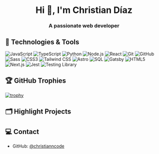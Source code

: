 <h1 align="center">Hi 👋, I'm Christian Díaz</h1>
<h3 align="center">A passionate web developer</h3>

## 🔧 Technologies & Tools
<div align="left">
  <img src="https://img.shields.io/badge/JavaScript-F7DF1E?style=for-the-badge&logo=javascript&logoColor=222" alt="JavaScript"/>
  <img src="https://img.shields.io/badge/TypeScript-3178C6?style=for-the-badge&logo=typescript&logoColor=fff" alt="TypeScript"/>
  <img src="https://img.shields.io/badge/Python-3776AB?style=for-the-badge&logo=python&logoColor=fff" alt="Python"/>
  <img src="https://img.shields.io/badge/Node.js-339933?style=for-the-badge&logo=node.js&logoColor=fff" alt="Node.js"/>
  <img src="https://img.shields.io/badge/React-61DAFB?style=for-the-badge&logo=react&logoColor=222" alt="React"/>
  <img src="https://img.shields.io/badge/Git-F05032?style=for-the-badge&logo=git&logoColor=fff" alt="Git"/>
  <img src="https://img.shields.io/badge/GitHub-181717?style=for-the-badge&logo=github&logoColor=fff" alt="GitHub"/>
  <img src="https://img.shields.io/badge/Sass-CC6699?style=for-the-badge&logo=sass&logoColor=fff" alt="Sass"/>
  <img src="https://img.shields.io/badge/CSS3-1572B6?style=for-the-badge&logo=css3&logoColor=fff" alt="CSS3"/>
  <img src="https://img.shields.io/badge/Tailwind_CSS-06B6D4?style=for-the-badge&logo=tailwind-css&logoColor=fff" alt="Tailwind CSS"/>
  <img src="https://img.shields.io/badge/Astro-FF5D01?style=for-the-badge&logo=astro&logoColor=fff" alt="Astro"/>
  <img src="https://img.shields.io/badge/SQL-4479A1?style=for-the-badge&logo=postgresql&logoColor=fff" alt="SQL"/>
  <img src="https://img.shields.io/badge/Gatsby-663399?style=for-the-badge&logo=gatsby&logoColor=fff" alt="Gatsby"/>
  <img src="https://img.shields.io/badge/HTML5-E34F26?style=for-the-badge&logo=html5&logoColor=fff" alt="HTML5"/>
  <img src="https://img.shields.io/badge/Next.js-000000?style=for-the-badge&logo=next.js&logoColor=fff" alt="Next.js"/>
  <img src="https://img.shields.io/badge/Jest-C21325?style=for-the-badge&logo=jest&logoColor=fff" alt="Jest"/>
  <img src="https://img.shields.io/badge/React_Testing_Library-E33332?style=for-the-badge&logo=testing-library&logoColor=fff" alt="Testing Library"/>
</div>

## 🏆 GitHub Trophies
[![trophy](https://github-profile-trophy.vercel.app/?username=christianncode&theme=onedark)](https://github.com/ryo-ma/github-profile-trophy)

## 🗂️ Highlight Projects

## 💻 Contact
- GitHub: [@christianncode](https://github.com/christianncode)
